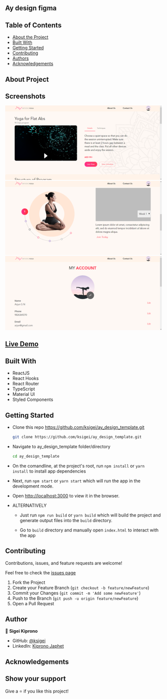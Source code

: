 ## Ay design figma

## Table of Contents

* [About the Project](#about-the-project)
* [Built With](#built-with)
* [Getting Started](#getting-started)
* [Contributing](#contributing)
* [Authors](#author)
* [Acknowledgements](#acknowledgements)

## About Project
## Screenshots
![screenshot](./screenshots/screen1.png)
![screenshot](./screenshots/screen2.png)
![screenshot](./screenshots/screen3.png)

## [Live Demo](https://ay-design-template.vercel.app/)


## Built With

* ReactJS
* React Hooks
* React Router
* TypeScript
* Material UI
* Styled Components

## Getting Started

* Clone this repo <https://github.com/ksigei/ay_design_template.git>

    ```bash
    git clone https://github.com/ksigei/ay_design_template.git
    ```

* Navigate to ay_design_template folder/directory

    ```bash
    cd ay_design_template
    ```

* On the comandline, at the project's root, run ```npm install``` or ```yarn install``` to install app dependencies

* Next, run ```npm start``` or ```yarn start``` which will run the app in the development mode.

* Open [http://localhost:3000](http://localhost:3000) to view it in the browser.

* ALTERNATIVELY

  * Just run ```npm run build``` or ```yarn build``` which will build the project and generate output files into the ```build``` directory.

  * Go to ```build``` directory and manually open ```index.html``` to interact with the app


## Contributing

Contributions, issues, and feature requests are welcome!

Feel free to check the [issues page](../../issues)

  1. Fork the Project
  2. Create your Feature Branch (`git checkout -b feature/newFeature`)
  3. Commit your Changes (`git commit -m 'Add some newFeature'`)
  4. Push to the Branch (`git push -u origin feature/newFeature`)
  5. Open a Pull Request

## Author

👤 **Sigei Kiprono**

- GitHub: [@ksigei](https://github.com/ksigei)
- LinkedIn: [Kiprono Japhet](https://www.linkedin.com/in/kiprono-japhet/)

## Acknowledgements


## Show your support

Give a ⭐️ if you like this project!
